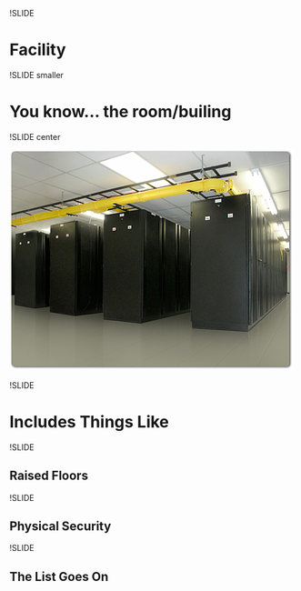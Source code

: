 !SLIDE

# Facility #

!SLIDE smaller

# You know... the room/builing #

!SLIDE center

![datacenter](datacenter.jpg)

!SLIDE

# Includes Things Like #

!SLIDE

## Raised Floors ##

!SLIDE

## Physical Security ##

!SLIDE

## The List Goes On ##

